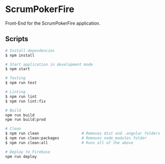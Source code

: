 # ScrumPokerFire

Front-End for the ScrumPokerFire application.

## Scripts

``` bash
# Install dependencies
$ npm install

# Start application in development mode
$ npm start

# Testing
$ npm run test

# Linting
$ npm run lint
$ npm run lint:fix

# Build
npm run build
npm run build:prod

# Clean
$ npm run clean                   # Removes dist and .angular folders
$ npm run clean:packages          # Removes node_modules folder
$ npm run clean:all               # Runs all of the above

# Deploy to Firebase
npm run deploy
```
